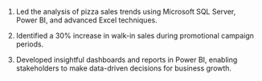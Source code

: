 1) Led the analysis of pizza sales trends using Microsoft SQL Server, Power BI, and advanced Excel techniques.

2) Identified a 30% increase in walk-in sales during promotional campaign periods.

3) Developed insightful dashboards and reports in Power BI, enabling stakeholders to make data-driven decisions for business growth.
